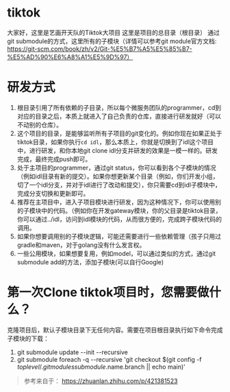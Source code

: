 # tiktok
大家好，这里是艺画开天队的Tiktok大项目
这里是项目的总目录（根目录）
通过git submodule的方式，这里所有的子模块（详情可以参考git module官方文档: https://git-scm.com/book/zh/v2/Git-%E5%B7%A5%E5%85%B7-%E5%AD%90%E6%A8%A1%E5%9D%97）


# 研发方式
1. 根目录引用了所有依赖的子目录，所以每个微服务团队的programmer，cd到对应的目录之后，本质上就进入了自己负责的仓库，直接进行研发就好（可以不动别的仓库）。
2. 这个项目的目录，是能够监听所有子项目的git变化的。例如你现在如果正处于tiktok目录，如果你执行`cd idl`，那么本质上，你就是切换到了idl这个项目中，进行研发，和你本地git clone idl分支并研发的效果是一模一样的。研发完成，最终完成push即可。 
3. 处于主项目的programmer，通过git status，你可以看到各个子模块的情况（例如idl目录有新的提交）。如果你想更新某个目录（例如，你们开发小组，切了一个idl分支，并对于idl进行了改动和提交），你只需要cd到idl子模块中，完成分支切换和更新即可。
4. 推荐在主项目中，进入子项目模块进行研发，因为这种情况下，你可以使用别的子模块中的代码。（例如你在开发gateway模块，你的父目录是tiktok目录，你可以通过../idl，访问到idl模块的代码，从而很方便的，完成跨子模块代码的调用。
5. 如果你想要调用别的子模块逻辑，可能还需要进行一些依赖管理（孩子只用过gradle和maven，对于golang没有什么发言权。
6. 一些公用模块，如果想要复用，例如model，可以通过类似的方式，通过git submodule add的方法，添加子模块(可以自行Google)

# 第一次Clone tiktok项目时，您需要做什么？
克隆项目后，默认子模块目录下无任何内容。需要在项目根目录执行如下命令完成子模块的下载：
1. git submodule update --init --recursive
2. git submodule foreach -q --recursive 'git checkout $(git config -f $toplevel/.gitmodules submodule.$name.branch || echo main)'
> 参考来自于： https://zhuanlan.zhihu.com/p/421381523